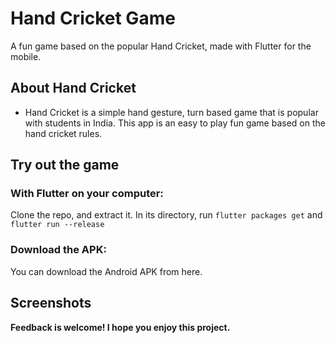 # Hand Cricket Game

A fun game based on the popular Hand Cricket, made with Flutter for the mobile.

## About Hand Cricket

- Hand Cricket is a simple hand gesture, turn based game that is popular with students in India. This app is an easy to play fun game based on the hand cricket rules.

## Try out the game

### With Flutter on your computer:
Clone the repo, and extract it. In its directory, run `flutter packages get` and `flutter run --release`

### Download the APK:
You can download the Android APK from here.

## Screenshots

**Feedback is welcome! I hope you enjoy this project.**
